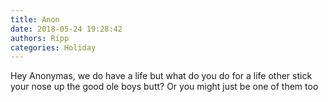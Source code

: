```yaml
---
title: Anon
date: 2018-05-24 19:28:42
authors: Ripp
categories: Holiday
---
```


 Hey Anonymas, we do have a life but what do you do for a life other stick your nose up the good ole boys butt?   Or you might just be one of them too